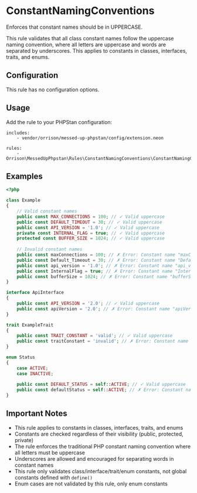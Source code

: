 # ConstantNamingConventions

Enforces that constant names should be in UPPERCASE.

This rule validates that all class constant names follow the uppercase naming convention, where all letters are uppercase and words are separated by underscores. This applies to constants in classes, interfaces, traits, and enums.

## Configuration

This rule has no configuration options.

## Usage

Add the rule to your PHPStan configuration:

```neon
includes:
    - vendor/orrison/messed-up-phpstan/config/extension.neon

rules:
    - Orrison\MessedUpPhpstan\Rules\ConstantNamingConventions\ConstantNamingConventionsRule
```

## Examples

```php
<?php

class Example
{
    // Valid constant names
    public const MAX_CONNECTIONS = 100; // ✓ Valid uppercase
    public const DEFAULT_TIMEOUT = 30; // ✓ Valid uppercase  
    public const API_VERSION = '1.0'; // ✓ Valid uppercase
    private const INTERNAL_FLAG = true; // ✓ Valid uppercase
    protected const BUFFER_SIZE = 1024; // ✓ Valid uppercase
    
    // Invalid constant names
    public const maxConnections = 100; // ✗ Error: Constant name "maxConnections" is not in UPPERCASE.
    public const Default_Timeout = 30; // ✗ Error: Constant name "Default_Timeout" is not in UPPERCASE.
    public const api_version = '1.0'; // ✗ Error: Constant name "api_version" is not in UPPERCASE.
    public const InternalFlag = true; // ✗ Error: Constant name "InternalFlag" is not in UPPERCASE.
    public const bufferSize = 1024; // ✗ Error: Constant name "bufferSize" is not in UPPERCASE.
}

interface ApiInterface
{
    public const API_VERSION = '2.0'; // ✓ Valid uppercase
    public const apiVersion = '2.0'; // ✗ Error: Constant name "apiVersion" is not in UPPERCASE.
}

trait ExampleTrait
{
    public const TRAIT_CONSTANT = 'valid'; // ✓ Valid uppercase
    public const traitConstant = 'invalid'; // ✗ Error: Constant name "traitConstant" is not in UPPERCASE.
}

enum Status
{
    case ACTIVE;
    case INACTIVE;
    
    public const DEFAULT_STATUS = self::ACTIVE; // ✓ Valid uppercase
    public const defaultStatus = self::ACTIVE; // ✗ Error: Constant name "defaultStatus" is not in UPPERCASE.
}
```

## Important Notes

- This rule applies to constants in classes, interfaces, traits, and enums
- Constants are checked regardless of their visibility (public, protected, private)
- The rule enforces the traditional PHP constant naming convention where all letters must be uppercase
- Underscores are allowed and encouraged for separating words in constant names
- This rule only validates class/interface/trait/enum constants, not global constants defined with `define()`
- Enum cases are not validated by this rule, only enum constants
